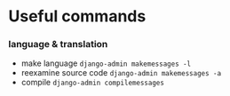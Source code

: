 Useful commands
===============

### language & translation
* make language `django-admin makemessages -l`
* reexamine source code `django-admin makemessages -a`
* compile `django-admin compilemessages`

